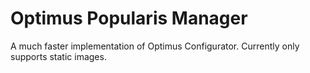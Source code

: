 Optimus Popularis Manager
========

A much faster implementation of Optimus Configurator.
Currently only supports static images.